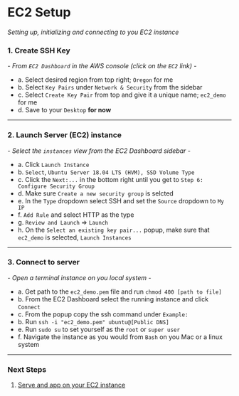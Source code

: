# EC2 Setup
*Setting up, initializing and connecting to you EC2 instance*

### **1. Create SSH Key**
*- From `EC2 Dashboard` in the AWS console (click on the `EC2` link) -*
 - a. Select desired region from top right; `Oregon` for me
 - b. Select `Key Pairs` under `Network & Security` from the sidebar
 - c. Select `Create Key Pair` from top and give it a unique name; `ec2_demo` for me
 - d. Save to your `Desktop` **for now**
---
### **2. Launch Server (EC2) instance**
*- Select the `instances` view from the EC2 Dashboard sidebar -*
 - a. Click `Launch Instance`
 - b. `Select`, `Ubuntu Server 18.04 LTS (HVM), SSD Volume Type`
 - c. Click the `Next:...` in the bottom right until you get to `Step 6: Configure Security Group`
 - d. Make sure `Create a new security group` is selcted
 - e. In the `Type` dropdown select SSH and set the `Source` dropdown to `My IP`
 - f. `Add Rule` and select HTTP as the type
 - g. `Review and Launch` => `Launch`
 - h. On the `Select an existing key pair...` popup, make sure that `ec2_demo` is selected, `Launch Instances`
---
### **3. Connect to server**
*- Open a terminal instance on you local system -*
 - a. Get path to the `ec2_demo.pem` file and run `chmod 400 [path to file]`
 - b. From the EC2 Dashboard select the running instance and click `Connect`
 - c. From the popup copy the ssh command under `Example:`
 - b. Run `ssh -i "ec2_demo.pem" ubuntu@[Public DNS]`
 - e. Run `sudo su` to set yourself as the `root` or `super user`
 - f. Navigate the instance as you would from `Bash` on you Mac or a linux system
---

### **Next Steps**
1. [Serve and app on your EC2 instance][serve-app]

[serve-app]: https://github.com/Shinobi881/EC2-bare-bones/blob/master/EC2_SERVE.md